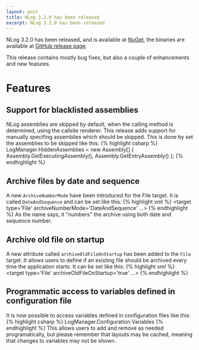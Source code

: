 ```yaml
---
layout: post
title: NLog 3.2.0 has been released
excerpt: NLog 3.2.0 has been released
---
```


NLog 3.2.0 has been released, and is available at [NuGet](https://www.nuget.org/packages/NLog/ "NuGet - NLog"), 
the binaries are available at [GitHub release page](https://github.com/NLog/NLog/releases/tag/v3.2.0.0 "GitHub release page").

This release contains mostly bug fixes, but also a couple of enhancements and new features.

Features
========

Support for blacklisted assemblies
-----------------------------
NLog assemblies are skipped by default, when the calling method is determined, using the callsite renderer. This release adds support for manually specifing assemblies which should be skipped. This is done by set the assemblies to be skipped like this:
{% highlight csharp %}
LogManager.HiddenAssemblies = new Assembly[] { Assembly.GetExecutingAssembly(), Assembly.GetEntryAssembly() };
{% endhighlight %}

Archive files by date and sequence
----------------------------------
A new `ArchiveNumberMode` have been introduced for the File target. It is called `DateAndSequence` and can be set like this:
{% highlight xml %}
<target type='File' archiveNumberMode='DateAndSequence' ...>
{% endhighlight %}
As the name says, it "numbers" the archive using both date and sequence number.

Archive old file on startup
---------------------------
A new attribute called `archiveOldFileOnStartup` has been added to the `File` target. It allows users to define if an existing file should be archived every time the application starts. It can be set like this:
{% highlight xml %}
<target type='File' archiveOldFileOnStartup='true' ...>
{% endhighlight %}

Programmatic access to variables defined in configuration file
---------------------------------------------------------
It is now possible to access variables defined in configuration files like this:
{% highlight csharp %}
LogManager.Configuration.Variables
{% endhighlight %}
This allows users to add and remove as needed programatically, but please remember that layouts may be cached, meaning that changes to variables may not be shown.
